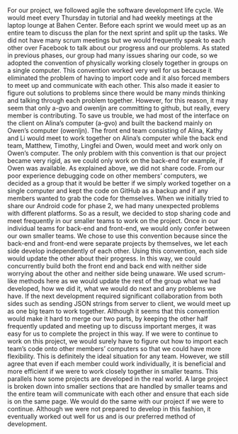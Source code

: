 For our project, we followed agile the software development life cycle. We would meet every Thursday in tutorial and had weekly meetings at the laptop lounge at Bahen Center. Before each sprint we would meet up as an entire team to discuss the plan for the next sprint and split up the tasks. We did not have many scrum meetings but we would frequently speak to each other over Facebook to talk about our progress and our problems. As stated in previous phases, our group had many issues sharing our code, so we adopted the convention of physically working closely together in groups on a single computer. This convention worked very well for us because it eliminated the problem of having to import code and it also forced members to meet up and communicate with each other. This also made it easier to figure out solutions to problems since there would be many minds thinking and talking through each problem together. However, for this reason, it may seem that only a-gvo and owenljn are committing to github, but really, every member is contributing. To save us trouble, we had most of the interface on the client on Alina’s computer (a-gvo) and built the backend mainly on Owen’s computer (owenljn). The front end team consisting of Alina, Kathy and Li would meet to work together on Alina’s computer while the back end team, Matthew, Timothy, Lingfei and Owen, would meet and work only on Owen’s computer. The only problem with this convention is that our project became very rigid, as we could only work on the back-end for example, if Owen was available.
As explained above, we did not share code. From our poor experience debugging code on other members’ computers, we decided as a group that it would be better if we simply worked together on a single computer and kept the code on GitHub as a backup and if any members wanted to grab the code for themselves. When we initially tried to share our Android code for phase 2, we had many unexpected problems with different platforms. So as a result, we decided to stop sharing code and meet frequently in our smaller teams to work on the project. 
Once in our individual teams for back-end and front-end, we would only confer between our own smaller teams. We chose to use this convention because since the back-end and front-end were separate projects by themselves, we let each side develop independently of each other. Using this convention, each side would update the other about their progress. In this way, we could concurrently build both the front end and back end with neither side worrying about the other and neither side being unaware. We used scrum-like methods here as we would update the rest of the group what we had developed, how we did it, what we would do next and any problems we have. If the next development required significant collaboration from both sides such as sending JSON strings from server to client, we would meet up as one big team to work together. Although it seems that this convention would make it hard to merge our two parts, by keeping the other half frequently updated and meeting up to discuss important merges, it was easy for us to complete the project in this way. 
If we were to continue to work on this project, we would surely have to figure out how to import each team’s code onto other members’ computers so that we could have more flexibility. This is definitely the ideal situation for any team. However, we still agree that even if each member could work individually, it is beneficial and more efficient if we were to work closely together in smaller teams. This parallels how some projects are developed in the real world. A large project is broken down into smaller sections that are handled by smaller teams and the entire team will communicate with each other and ensure that each side is on the same page. We would do the same with our project if we were to continue. Although we were not prepared to develop in this fashion, it eventually worked out well for us and is our preferred method of development.



